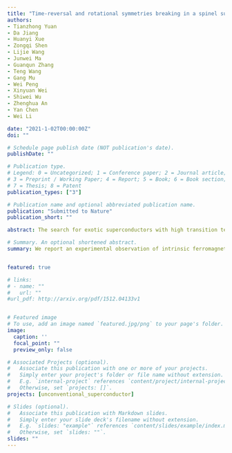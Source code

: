 ```yaml
---
title: "Time-reversal and rotational symmetries breaking in a spinel superconductor"
authors:
- Tianzhong Yuan
- Da Jiang
- Huanyi Xue
- Zongqi Shen
- Lijie Wang
- Junwei Ma
- Guanqun Zhang
- Teng Wang
- Gang Mu
- Wei Peng
- Xinyuan Wei
- Shiwei Wu
- Zhenghua An
- Yan Chen
- Wei Li

date: "2021-1-02T00:00:00Z"
doi: ""

# Schedule page publish date (NOT publication's date).
publishDate: ""

# Publication type.
# Legend: 0 = Uncategorized; 1 = Conference paper; 2 = Journal article;
# 3 = Preprint / Working Paper; 4 = Report; 5 = Book; 6 = Book section;
# 7 = Thesis; 8 = Patent
publication_types: ["3"]

# Publication name and optional abbreviated publication name.
publication: "Submitted to Nature"
publication_short: ""

abstract: The search for exotic superconductors with high transition temperature ($T_{C}$) is a challenging task in condensed matter physics and materials science. Among them, the ferromagnetic superconductors with time-reversal symmetry breaking could display intrinsic coexistence of ferromagnetism and superconductivity, and has been extensively discussed in heavy fermions and non-centrosymmetric compounds. The correlation between ferromagnetism and superconductivity in these materials, however, remains elusive. Here, we report an experimental observation of intrinsic ferromagnetic superconductivity in high quality spinel oxide $LiTi_{2}O_{4}$ thin films. The spontaneous ferromagnetism with time-reversal symmetry breaking is found to coincide with the onset of superconductivity at $T_{C}$ of 13 K. Furthermore, spontaneous rotational symmetry breaking from four-fold to two-fold is also observed at the verge of its superconductivity in angular resolved transverse electrical resistance. These experimental findings suggest that $LiTi_{2}O_{4}$ is an unconventional superconductor with non-unitary triplet pairing. Our work sheds new light into exploring the interplay between magnetism and superconductivity in unconventional superconductors.

# Summary. An optional shortened abstract.
summary: We report an experimental observation of intrinsic ferromagnetic superconductivity and spontaneous rotational symmetry breaking in high quality spinel oxide $LiTi_{2}O_{4}$ thin films.


featured: true

# links:
# - name: ""
#   url: ""
#url_pdf: http://arxiv.org/pdf/1512.04133v1


# Featured image
# To use, add an image named `featured.jpg/png` to your page's folder. 
image:
  caption: ''
  focal_point: ""
  preview_only: false

# Associated Projects (optional).
#   Associate this publication with one or more of your projects.
#   Simply enter your project's folder or file name without extension.
#   E.g. `internal-project` references `content/project/internal-project/index.md`.
#   Otherwise, set `projects: []`.
projects: [unconventional_superconductor]

# Slides (optional).
#   Associate this publication with Markdown slides.
#   Simply enter your slide deck's filename without extension.
#   E.g. `slides: "example"` references `content/slides/example/index.md`.
#   Otherwise, set `slides: ""`.
slides: ""
---
```

